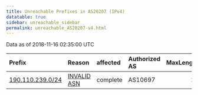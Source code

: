 ```yaml
---
title: Unreachable Prefixes in AS20207 (IPv4)
datatable: true
sidebar: unreachable_sidebar
permalink: unreachable_AS20207-v4.html
---
```


Data as of 2018-11-16 02:35:00 UTC


<div class="datatable-begin"></div>

| Prefix                                                     | Reason                                                                                                  | affected   | Authorized AS   |   MaxLength | Anchor                                         |   unreachable /24s |
|:-----------------------------------------------------------|:--------------------------------------------------------------------------------------------------------|:-----------|:----------------|------------:|:-----------------------------------------------|-------------------:|
| [190.110.239.0/24](https://stat.ripe.net/190.110.239.0/24) | [INVALID ASN](https://rpki-validator.ripe.net/announcement-preview?asn=AS20207&prefix=190.110.239.0/24) | complete   | AS10697         |          24 | [LACNIC](unreachable_LACNIC_RPKI_Root-v4.html) |                  1 |

<div class="datatable-end"></div>